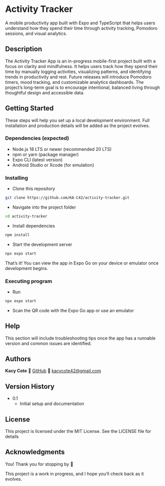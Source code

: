# Activity Tracker

A mobile productivity app built with Expo and TypeScript that helps users understand how they spend their time through activity tracking, Pomodoro sessions, and visual analytics.

## Description

The Activity Tracker App is an in-progress mobile-first project built with a focus on clarity and mindfulness. It helps users track how they spend their time by manually logging activities, visualizing patterns, and identifying trends in productivity and rest. Future releases will introduce Pomodoro timers, mood tracking, and customizable analytics dashboards. The project’s long-term goal is to encourage intentional, balanced living through thoughtful design and accessible data.

## Getting Started

These steps will help you set up a local development environment. Full installation and production details will be added as the project evolves.

### Dependencies (expected)

* Node.js 18 LTS or newer (recommended 20 LTS)
* npm or yarn (package manager)
* Expo CLI (latest version)
* Android Studio or Xcode (for emulation)

### Installing

* Clone this repository

```bash
git clone https://github.com/KA-C42/activity-tracker.git
```

* Navigate into the project folder

```bash
cd activity-tracker
```

* Install dependencies

```bash
npm install
```

* Start the development server

```bash
npx expo start
```

That’s it! You can view the app in Expo Go on your device or emulator once development begins.

### Executing program

* Run

```bash
npx expo start
```

* Scan the QR code with the Expo Go app or use an emulator

## Help

This section will include troubleshooting tips once the app has a runnable version and common issues are identified.

## Authors

**Kacy Cote**
🔗 [GitHub](https://github.com/KA-C42)
📧 kacycote42@gmail.com

## Version History

* 0.1
    * Initial setup and documentation

## License

This project is licensed under the MIT License. See the LICENSE file for details

## Acknowledgments

You! Thank you for stopping by 💜

This project is a work in progress, and I hope you’ll check back as it evolves.